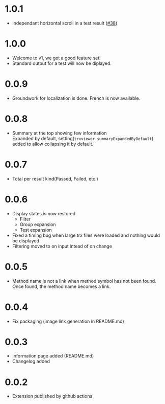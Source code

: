 # 1.0.1

- Independant horizontal scroll in a test result ([#38](https://github.com/scabana/trxviewer/issues/38))

# 1.0.0

- Welcome to v1, we got a good feature set!
- Standard output for a test will now be diplayed.

# 0.0.9

- Groundwork for localization is done. French is now available.

# 0.0.8

- Summary at the top showing few information
  <br>
  Expanded by default, setting(`trxviewer.summaryExpandedByDefault`) added to allow collapsing it by default.

# 0.0.7

- Total per result kind(Passed, Failed, etc.)

# 0.0.6

- Display states is now restored
  - Filter
  - Group expansion
  - Test expansion
- Fixed a timing bug when large trx files were loaded and nothing would be displayed
- Filtering moved to on input intead of on change

# 0.0.5

- Method name is not a link when method symbol has not been found. Once found, the method name becomes a link.

# 0.0.4

- Fix packaging (image link generation in README.md)

# 0.0.3

- Information page added (README.md)
- Changelog added

# 0.0.2

- Extension published by github actions
